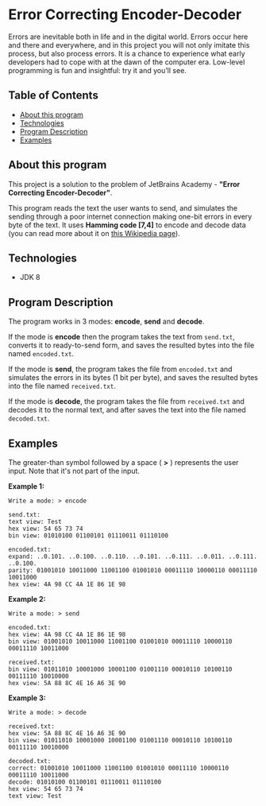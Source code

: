 # Error Correcting Encoder-Decoder
Errors are inevitable both in life and in the digital world. Errors occur here and there and everywhere, and in this project you will not only imitate this process, but also process errors. It is a chance to experience what early developers had to cope with at the dawn of the computer era. Low-level programming is fun and insightful: try it and you’ll see.

## Table of Contents
* [About this program](#about-this-program)
* [Technologies](#technologies)
* [Program Description](#program-description)
* [Examples](#example)

## About this program
This project is a solution to the problem of JetBrains Academy - **"Error Correcting Encoder-Decoder"**.

This program reads the text the user wants to send, and simulates the sending through a poor internet connection making one-bit errors in every byte of the text. It uses **Hamming code [7,4]** to encode and decode data (you can read more about it on [this Wikipedia page](https://en.wikipedia.org/wiki/Hamming(7,4))).

## Technologies
- JDK 8

## Program Description
The program works in 3 modes: **encode**, **send** and **decode**.

If the mode is **encode** then the program takes the text from `send.txt`, converts it to ready-to-send form, and saves the resulted bytes into the file named `encoded.txt`.

If the mode is **send**, the program takes the file from `encoded.txt` and simulates the errors in its bytes (1 bit per byte), and saves the resulted bytes into the file named `received.txt`.

If the mode is **decode**, the program takes the file from `received.txt` and decodes it to the normal text, and after saves the text into the file named `decoded.txt`.

## Examples
The greater-than symbol followed by a space ( **>** ) represents the user input. Note that it's not part of the input.

**Example 1:**

```
Write a mode: > encode

send.txt:
text view: Test
hex view: 54 65 73 74
bin view: 01010100 01100101 01110011 01110100

encoded.txt:
expand: ..0.101. ..0.100. ..0.110. ..0.101. ..0.111. ..0.011. ..0.111. ..0.100.
parity: 01001010 10011000 11001100 01001010 00011110 10000110 00011110 10011000
hex view: 4A 98 CC 4A 1E 86 1E 98
```

**Example 2:**

```
Write a mode: > send

encoded.txt:
hex view: 4A 98 CC 4A 1E 86 1E 98
bin view: 01001010 10011000 11001100 01001010 00011110 10000110 00011110 10011000

received.txt:
bin view: 01011010 10001000 10001100 01001110 00010110 10100110 00111110 10010000
hex view: 5A 88 8C 4E 16 A6 3E 90
```

**Example 3:**

```
Write a mode: > decode

received.txt:
hex view: 5A 88 8C 4E 16 A6 3E 90
bin view: 01011010 10001000 10001100 01001110 00010110 10100110 00111110 10010000

decoded.txt:
correct: 01001010 10011000 11001100 01001010 00011110 10000110 00011110 10011000
decode: 01010100 01100101 01110011 01110100
hex view: 54 65 73 74
text view: Test
```
